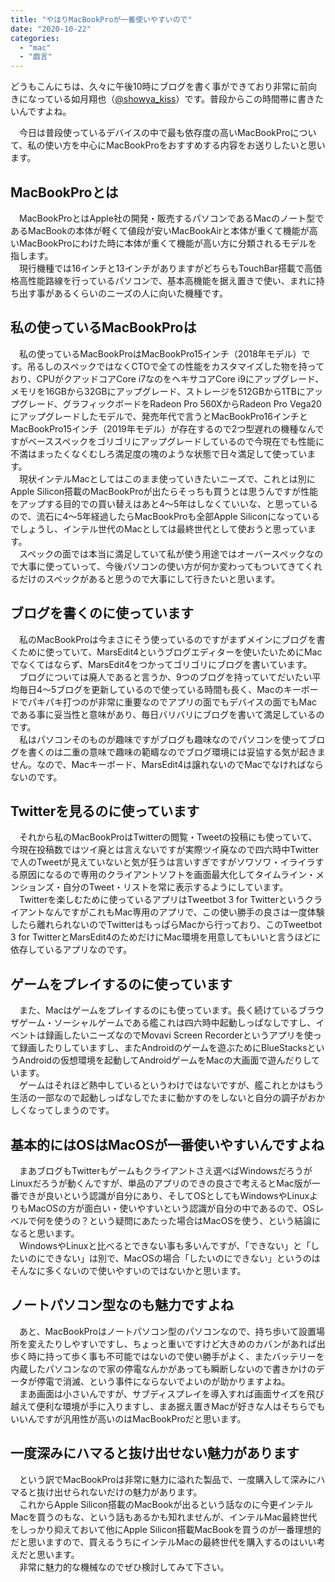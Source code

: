 ```yaml
---
title: "やはりMacBookProが一番使いやすいので"
date: "2020-10-22"
categories: 
  - "mac"
  - "戯言"
---
```


どうもこんにちは、久々に午後10時にブログを書く事ができており非常に前向きになっている如月翔也（[@showya\_kiss](http://twitter.com/showya_kiss)）です。普段からこの時間帯に書きたいんですよね。  
  
　今日は普段使っているデバイスの中で最も依存度の高いMacBookProについて、私の使い方を中心にMacBookProをおすすめする内容をお送りしたいと思います。  

## MacBookProとは

　MacBookProとはApple社の開発・販売するパソコンであるMacのノート型であるMacBookの本体が軽くて値段が安いMacBookAirと本体が重くて機能が高いMacBookProにわけた時に本体が重くて機能が高い方に分類されるモデルを指します。  
　現行機種では16インチと13インチがありますがどちらもTouchBar搭載で高価格高性能路線を行っているパソコンで、基本高機能を据え置きで使い、まれに持ち出す事があるくらいのニーズの人に向いた機種です。  

## 私の使っているMacBookProは

　私の使っているMacBookProはMacBookPro15インチ（2018年モデル）です。吊るしのスペックではなくCTOで全ての性能をカスタマイズした物を持っており、CPUがクアッドコアCore i7なのをヘキサコアCore i9にアップグレード、メモリを16GBから32GBにアップグレード、ストレージを512GBから1TBにアップグレード、グラフィックボードをRadeon Pro 560XからRadeon Pro Vega20にアップグレードしたモデルで、発売年代で言うとMacBookPro16インチとMacBookPro15インチ（2019年モデル）が存在するので2つ型遅れの機種なんですがベーススペックをゴリゴリにアップグレードしているので今現在でも性能に不満はまったくなくむしろ満足度の塊のような状態で日々満足して使っています。  
　現状インテルMacとしてはこのまま使っていきたいニーズで、これとは別にApple Silicon搭載のMacBookProが出たらそっちも買うとは思うんですが性能をアップする目的での買い替えはあと4〜5年はしなくていいな、と思っているので、流石に4〜5年経過したらMacBookProも全部Apple Siliconになっているでしょうし、インテル世代のMacとしては最終世代として使おうと思っています。  
　スペックの面では本当に満足していて私が使う用途ではオーバースペックなので大事に使っていって、今後パソコンの使い方が何か変わってもついてきてくれるだけのスペックがあると思うので大事にして行きたいと思います。  

## ブログを書くのに使っています

　私のMacBookProは今まさにそう使っているのですがまずメインにブログを書くために使っていて、MarsEdit4というブログエディターを使いたいためにMacでなくてはならず、MarsEdit4をつかってゴリゴリにブログを書いています。  
　ブログについては廃人であると言うか、9つのブログを持っていてだいたい平均毎日4〜5ブログを更新しているので使っている時間も長く、Macのキーボードでパキパキ打つのが非常に重要なのでアプリの面でもデバイスの面でもMacである事に妥当性と意味があり、毎日バリバリにブログを書いて満足しているのです。  
　私はパソコンそのものが趣味ですがブログも趣味なのでパソコンを使ってブログを書くのは二重の意味で趣味の範疇なのでブログ環境には妥協する気が起きません。なので、Macキーボード、MarsEdit4は譲れないのでMacでなければならないのです。  

## Twitterを見るのに使っています

　それから私のMacBookProはTwitterの閲覧・Tweetの投稿にも使っていて、今現在投稿数ではツイ廃とは言えないですが実際ツイ廃なので四六時中Twitterで人のTweetが見えていないと気が狂うは言いすぎですがソワソワ・イライラする原因になるので専用のクライアントソフトを画面最大化してタイムライン・メンションズ・自分のTweet・リストを常に表示するようにしています。  
　Twitterを楽しむために使っているアプリはTweetbot 3 for TwitterというクライアントなんですがこれもMac専用のアプリで、この使い勝手の良さは一度体験したら離れられないのでTwitterはもっぱらMacから行っており、このTweetbot 3 for TwitterとMarsEdit4のためだけにMac環境を用意してもいいと言うほどに依存しているアプリなのです。  

## ゲームをプレイするのに使っています

　また、Macはゲームをプレイするのにも使っています。長く続けているブラウザゲーム・ソーシャルゲームである艦これは四六時中起動しっぱなしですし、イベントは録画したいニーズなのでMovavi Screen Recorderというアプリを使って録画したりしていますし、またAndroidのゲームを遊ぶためにBlueStacksというAndroidの仮想環境を起動してAndroidゲームをMacの大画面で遊んだりしています。  
　ゲームはそれほど熱中しているというわけではないですが、艦これとかはもう生活の一部なので起動しっぱなしでたまに動かすのをしないと自分の調子がおかしくなってしまうのです。  

## 基本的にはOSはMacOSが一番使いやすいんですよね

　まあブログもTwitterもゲームもクライアントさえ選べばWindowsだろうがLinuxだろうが動くんですが、単品のアプリのできの良さで考えるとMac版が一番できが良いという認識が自分にあり、そしてOSとしてもWindowsやLinuxよりもMacOSの方が面白い・使いやすいという認識が自分の中であるので、OSレベルで何を使うの？という疑問にあたった場合はMacOSを使う、という結論になると思います。  
　WindowsやLinuxと比べるとできない事も多いんですが、「できない」と「したいのにできない」は別で、MacOSの場合「したいのにできない」というのはそんなに多くないので使いやすいのではないかと思います。  

## ノートパソコン型なのも魅力ですよね

　あと、MacBookProはノートパソコン型のパソコンなので、持ち歩いて設置場所を変えたりしやすいですし、ちょっと重いですけど大きめのカバンがあれば出歩く時に持って歩く事も不可能ではないので使い勝手がよく、またバッテリーを内蔵したパソコンなので家の停電なんかがあっても瞬断しないので書きかけのデータが停電で消滅、という事件にならないでよいのが助かりますよね。  
　まあ画面は小さいんですが、サブディスプレイを導入すれば画面サイズを飛び越えて便利な環境が手に入りますし、まあ据え置きMacが好きな人はそちらでもいいんですが汎用性が高いのはMacBookProだと思います。  

## 一度深みにハマると抜け出せない魅力があります

　という訳でMacBookProは非常に魅力に溢れた製品で、一度購入して深みにハマると抜け出せられないだけの魅力があります。  
　これからApple Silicon搭載のMacBookが出るという話なのに今更インテルMacを買うのもな、という話もあるかも知れませんが、インテルMac最終世代をしっかり抑えておいて他にApple Silicon搭載MacBookを買うのが一番理想的だと思いますので、買えるうちにインテルMacの最終世代を購入するのはいい考えだと思います。  
　非常に魅力的な機械なのでぜひ検討してみて下さい。
